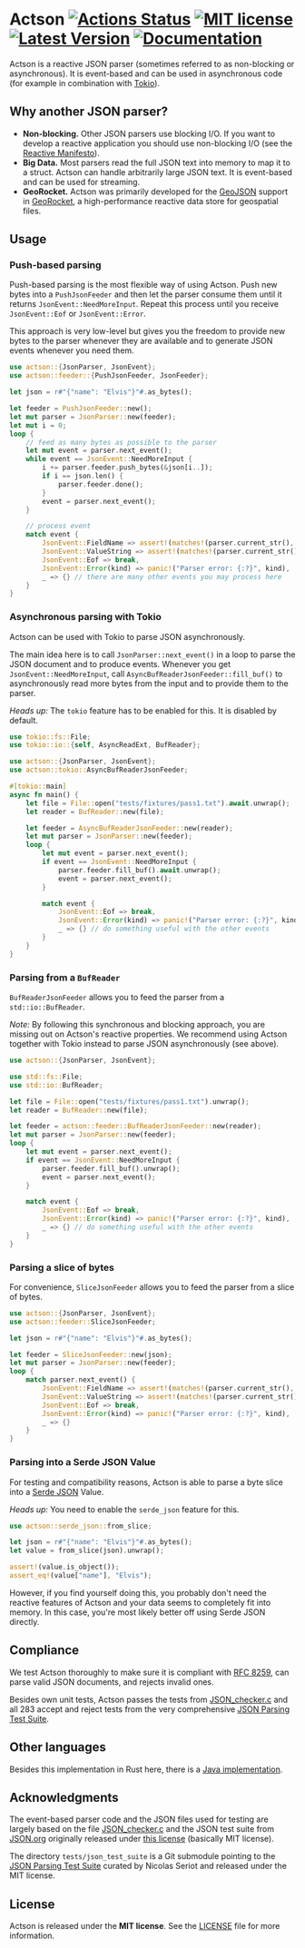 # Actson [![Actions Status](https://github.com/michel-kraemer/actson-rs/workflows/Rust/badge.svg)](https://github.com/michel-kraemer/actson-rs/actions) [![MIT license](https://img.shields.io/badge/license-MIT-blue.svg)](LICENSE) [![Latest Version](https://img.shields.io/crates/v/actson.svg)](https://crates.io/crates/actson) [![Documentation](https://img.shields.io/docsrs/actson/latest)](https://docs.rs/actson/latest/actson/)

Actson is a reactive JSON parser (sometimes referred to as non-blocking or
asynchronous). It is event-based and can be used in asynchronous code (for
example in combination with [Tokio](https://tokio.rs/)).

## Why another JSON parser?

* **Non-blocking.** Other JSON parsers use blocking I/O. If you want to develop
  a reactive application you should use non-blocking I/O (see the
  [Reactive Manifesto](http://www.reactivemanifesto.org/)).
* **Big Data.** Most parsers read the full JSON text into memory to map it to
  a struct. Actson can handle arbitrarily large JSON text. It is event-based
  and can be used for streaming.
* **GeoRocket.** Actson was primarily developed for the [GeoJSON](http://geojson.org/)
  support in [GeoRocket](http://georocket.io), a high-performance reactive data
  store for geospatial files.

## Usage

### Push-based parsing

Push-based parsing is the most flexible way of using Actson. Push new bytes
into a `PushJsonFeeder` and then let the parser consume them until it returns
`JsonEvent::NeedMoreInput`. Repeat this process until you receive
`JsonEvent::Eof` or `JsonEvent::Error`.

This approach is very low-level but gives you the freedom to provide new bytes
to the parser whenever they are available and to generate JSON events whenever
you need them.

```rust
use actson::{JsonParser, JsonEvent};
use actson::feeder::{PushJsonFeeder, JsonFeeder};

let json = r#"{"name": "Elvis"}"#.as_bytes();

let feeder = PushJsonFeeder::new();
let mut parser = JsonParser::new(feeder);
let mut i = 0;
loop {
    // feed as many bytes as possible to the parser
    let mut event = parser.next_event();
    while event == JsonEvent::NeedMoreInput {
        i += parser.feeder.push_bytes(&json[i..]);
        if i == json.len() {
            parser.feeder.done();
        }
        event = parser.next_event();
    }

    // process event
    match event {
        JsonEvent::FieldName => assert!(matches!(parser.current_str(), Ok("name"))),
        JsonEvent::ValueString => assert!(matches!(parser.current_str(), Ok("Elvis"))),
        JsonEvent::Eof => break,
        JsonEvent::Error(kind) => panic!("Parser error: {:?}", kind),
        _ => {} // there are many other events you may process here
    }
}
```

### Asynchronous parsing with Tokio

Actson can be used with Tokio to parse JSON asynchronously.

The main idea here is to call `JsonParser::next_event()` in a loop to
parse the JSON document and to produce events. Whenever you get
`JsonEvent::NeedMoreInput`, call `AsyncBufReaderJsonFeeder::fill_buf()`
to asynchronously read more bytes from the input and to provide them to
the parser.

*Heads up:* The `tokio` feature has to be enabled for this. It is disabled
by default.

```rust
use tokio::fs::File;
use tokio::io::{self, AsyncReadExt, BufReader};

use actson::{JsonParser, JsonEvent};
use actson::tokio::AsyncBufReaderJsonFeeder;

#[tokio::main]
async fn main() {
    let file = File::open("tests/fixtures/pass1.txt").await.unwrap();
    let reader = BufReader::new(file);

    let feeder = AsyncBufReaderJsonFeeder::new(reader);
    let mut parser = JsonParser::new(feeder);
    loop {
        let mut event = parser.next_event();
        if event == JsonEvent::NeedMoreInput {
            parser.feeder.fill_buf().await.unwrap();
            event = parser.next_event();
        }

        match event {
            JsonEvent::Eof => break,
            JsonEvent::Error(kind) => panic!("Parser error: {:?}", kind),
            _ => {} // do something useful with the other events
        }
    }
}
```

### Parsing from a `BufReader`

`BufReaderJsonFeeder` allows you to feed the parser from a `std::io::BufReader`.

*Note:* By following this synchronous and blocking approach, you are missing
out on Actson's reactive properties. We recommend using Actson together
with Tokio instead to parse JSON asynchronously (see above).

```rust
use actson::{JsonParser, JsonEvent};

use std::fs::File;
use std::io::BufReader;

let file = File::open("tests/fixtures/pass1.txt").unwrap();
let reader = BufReader::new(file);

let feeder = actson::feeder::BufReaderJsonFeeder::new(reader);
let mut parser = JsonParser::new(feeder);
loop {
    let mut event = parser.next_event();
    if event == JsonEvent::NeedMoreInput {
        parser.feeder.fill_buf().unwrap();
        event = parser.next_event();
    }

    match event {
        JsonEvent::Eof => break,
        JsonEvent::Error(kind) => panic!("Parser error: {:?}", kind),
        _ => {} // do something useful with the other events
    }
}
```

### Parsing a slice of bytes

For convenience, `SliceJsonFeeder` allows you to feed the parser from a slice
of bytes.

```rust
use actson::{JsonParser, JsonEvent};
use actson::feeder::SliceJsonFeeder;

let json = r#"{"name": "Elvis"}"#.as_bytes();

let feeder = SliceJsonFeeder::new(json);
let mut parser = JsonParser::new(feeder);
loop {
    match parser.next_event() {
        JsonEvent::FieldName => assert!(matches!(parser.current_str(), Ok("name"))),
        JsonEvent::ValueString => assert!(matches!(parser.current_str(), Ok("Elvis"))),
        JsonEvent::Eof => break,
        JsonEvent::Error(kind) => panic!("Parser error: {:?}", kind),
        _ => {}
    }
}
```

### Parsing into a Serde JSON Value

For testing and compatibility reasons, Actson is able to parse a byte slice
into a [Serde JSON](https://github.com/serde-rs/json) Value.

*Heads up:* You need to enable the `serde_json` feature for this.

```rust
use actson::serde_json::from_slice;

let json = r#"{"name": "Elvis"}"#.as_bytes();
let value = from_slice(json).unwrap();

assert!(value.is_object());
assert_eq!(value["name"], "Elvis");
```

However, if you find yourself doing this, you probably don't need the reactive
features of Actson and your data seems to completely fit into memory. In this
case, you're most likely better off using Serde JSON directly.

## Compliance

We test Actson thoroughly to make sure it is compliant with [RFC 8259](https://datatracker.ietf.org/doc/html/rfc8259),
can parse valid JSON documents, and rejects invalid ones.

Besides own unit tests, Actson passes the tests from
[JSON_checker.c](http://www.json.org/JSON_checker/) and all 283 accept and
reject tests from the very comprehensive
[JSON Parsing Test Suite](https://github.com/nst/JSONTestSuite/).

## Other languages

Besides this implementation in Rust here, there is a
[Java implementation](https://github.com/michel-kraemer/actson).

## Acknowledgments

The event-based parser code and the JSON files used for testing are largely
based on the file [JSON_checker.c](http://www.json.org/JSON_checker/) and
the JSON test suite from [JSON.org](http://www.json.org/) originally released
under [this license](LICENSE_JSON_checker) (basically MIT license).

The directory `tests/json_test_suite` is a Git submodule pointing to the
[JSON Parsing Test Suite](https://github.com/nst/JSONTestSuite/) curated by
Nicolas Seriot and released under the MIT license.

## License

Actson is released under the **MIT license**. See the
[LICENSE](LICENSE) file for more information.
